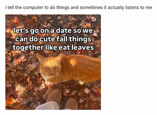 i tell the computer to do things and sometimes it actually listens to me
<!--START_SECTION:update_image-->
<img src=https://raw.githubusercontent.com/sneakykestrel/sneakykestrel/main/.github/images/eat-leaves.png height="" width="300" align=left alt=kitty />
<!--END_SECTION:update_image-->

